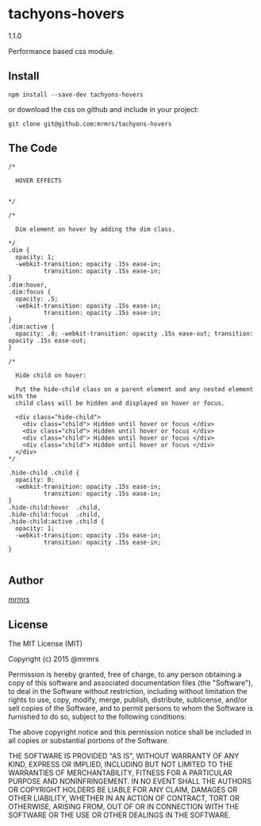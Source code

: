 # tachyons-hovers
1.1.0

Performance based css module.

## Install
```
npm install --save-dev tachyons-hovers
```

or download the css on github and include in your project:

```
git clone git@github.com:mrmrs/tachyons-hovers
```

## The Code
```
/*

  HOVER EFFECTS


*/

/* 
  
  Dim element on hover by adding the dim class.

*/
.dim { 
  opacity: 1; 
  -webkit-transition: opacity .15s ease-in; 
          transition: opacity .15s ease-in; 
}
.dim:hover,
.dim:focus { 
  opacity: .5; 
  -webkit-transition: opacity .15s ease-in; 
          transition: opacity .15s ease-in; 
}
.dim:active {
  opacity: .8; -webkit-transition: opacity .15s ease-out; transition: opacity .15s ease-out; 
}

/*

  Hide child on hover:

  Put the hide-child class on a parent element and any nested element with the
  child class will be hidden and displayed on hover or focus.

  <div class="hide-child">
    <div class="child"> Hidden until hover or focus </div>
    <div class="child"> Hidden until hover or focus </div>
    <div class="child"> Hidden until hover or focus </div>
    <div class="child"> Hidden until hover or focus </div>
  </div>
*/

.hide-child .child {
  opacity: 0;
  -webkit-transition: opacity .15s ease-in;
          transition: opacity .15s ease-in;
}
.hide-child:hover  .child,
.hide-child:focus  .child,
.hide-child:active .child {
  opacity: 1;
  -webkit-transition: opacity .15s ease-in;
          transition: opacity .15s ease-in;
}


```

## Author

[mrmrs](http://mrmrs.io)

## License

The MIT License (MIT)

Copyright (c) 2015 @mrmrs

Permission is hereby granted, free of charge, to any person obtaining a copy
of this software and associated documentation files (the "Software"), to deal
in the Software without restriction, including without limitation the rights
to use, copy, modify, merge, publish, distribute, sublicense, and/or sell
copies of the Software, and to permit persons to whom the Software is
furnished to do so, subject to the following conditions:

The above copyright notice and this permission notice shall be included in
all copies or substantial portions of the Software.

THE SOFTWARE IS PROVIDED "AS IS", WITHOUT WARRANTY OF ANY KIND, EXPRESS OR
IMPLIED, INCLUDING BUT NOT LIMITED TO THE WARRANTIES OF MERCHANTABILITY,
FITNESS FOR A PARTICULAR PURPOSE AND NONINFRINGEMENT. IN NO EVENT SHALL THE
AUTHORS OR COPYRIGHT HOLDERS BE LIABLE FOR ANY CLAIM, DAMAGES OR OTHER
LIABILITY, WHETHER IN AN ACTION OF CONTRACT, TORT OR OTHERWISE, ARISING FROM,
OUT OF OR IN CONNECTION WITH THE SOFTWARE OR THE USE OR OTHER DEALINGS IN
THE SOFTWARE.

